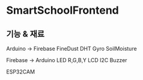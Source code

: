 # SmartSchoolFrontend


## 기능 & 재료
Arduino -> Firebase
FineDust
DHT
Gyro
SoilMoisture

Firebase -> Arduino
LED R,G,B,Y
LCD I2C
Buzzer

ESP32CAM
